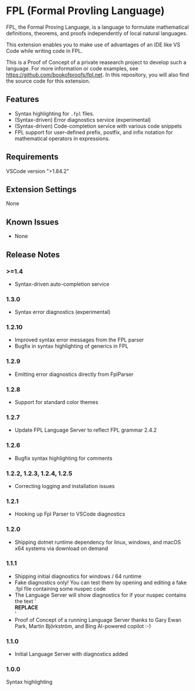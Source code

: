 # FPL (Formal Provling Language)

FPL, the Formal Proving Language, is a language to formulate mathematical definitions, theorems, and proofs independently of local natural languages.

This extension enables you to make use of advantages of an IDE like VS Code while writing code in FPL.

This is a Proof of Concept of a private reasearch project to develop such a language. For more information or code examples, see https://github.com/bookofproofs/fpl.net. In this repository, you will also find the source code for this extension.

## Features

* Syntax highlighting for `.fpl` files.
* (Syntax-driven) Error diagnostics service (experimental) 
* (Syntax-driven) Code-completion service with various code snippets 
* FPL support for user-defined prefix, postfix, and infix notation for mathematical operators in expressions.

## Requirements

VSCode version ">1.84.2"

## Extension Settings

None

## Known Issues

* None

## Release Notes

### >=1.4
* Syntax-driven auto-completion service 

### 1.3.0
* Syntax error diagnostics (experimental) 

### 1.2.10
* Improved syntax error messages from the FPL parser
* Bugfix in syntax highlighting of generics in FPL

### 1.2.9

* Emitting error diagnostics directly from FplParser

### 1.2.8

* Support for standard color themes

### 1.2.7

* Update FPL Language Server to reflect FPL grammar 2.4.2

### 1.2.6

* Bugfix syntax highlighting for comments

### 1.2.2, 1.2.3, 1.2.4, 1.2.5

* Correcting logging and installation issues
### 1.2.1

* Hooking up Fpl Parser to VSCode diagnostics
### 1.2.0

* Shipping dotnet runtime dependency for linux, windows, and macOS x64 systems via download on demand

### 1.1.1

* Shipping initial diagnostics for windows / 64 runtime 
* Fake diagnostics only! You can test them by opening and editing a fake .fpl file containing some nuspec code 
* The Language Server will show diagnostics for if your nuspec contains the text '<summary>__REPLACE__</summary>'
* Proof of Concept of a running Language Server thanks to Gary Ewan Park, Martin Björkström, and Bing AI-powered copilot :-)

### 1.1.0 

* Initial Language Server with diagnostics added

### 1.0.0 

Syntax highlighting
